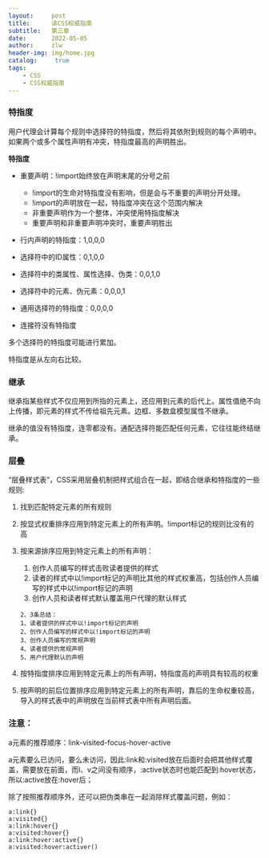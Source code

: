 ```yaml
---
layout:     post
title:      读CSS权威指南
subtitle:   第三章
date:       2022-05-05
author:     zlw
header-img: img/home.jpg
catalog: 	 true
tags:
    - CSS
    - CSS权威指南
---
```


### 特指度

用户代理会计算每个规则中选择符的特指度，然后将其依附到规则的每个声明中。如果两个或多个属性声明有冲突，特指度最高的声明胜出。

**特指度**

- 重要声明：!import始终放在声明末尾的分号之前
  - !import的生命对特指度没有影响，但是会与不重要的声明分开处理。
  - !import的声明放在一起，特指度冲突在这个范围内解决
  - 非重要声明作为一个整体，冲突使用特指度解决
  - 重要声明和非重要声明冲突时，重要声明胜出

- 行内声明的特指度：1,0,0,0

- 选择符中的ID属性：0,1,0,0
- 选择符中的类属性、属性选择、伪类：0,0,1,0
- 选择符中的元素、伪元素：0,0,0,1
- 通用选择符的特指度：0,0,0,0
- 连接符没有特指度

多个选择符的特指度可能进行累加。

特指度是从左向右比较。

### 继承

继承指某些样式不仅应用到所指的元素上，还应用到元素的后代上。属性值绝不向上传播，即元素的样式不传给祖先元素。边框、多数盒模型属性不继承。

继承的值没有特指度，连零都没有。通配选择符能匹配任何元素，它往往能终结继承。

### 层叠

“层叠样式表”，CSS采用层叠机制把样式组合在一起，即结合继承和特指度的一些规则:

1. 找到匹配特定元素的所有规则

2. 按显式权重排序应用到特定元素上的所有声明。!import标记的规则比没有的高

3. 按来源排序应用到特定元素上的所有声明：

   1. 创作人员编写的样式击败读者提供的样式
   2. 读者的样式中以!import标记的声明比其他的样式权重高，包括创作人员编写的样式中以!import标记的声明
   3. 创作人员和读者样式默认覆盖用户代理的默认样式

   ```
   2、3条总结：
   1、读者提供的样式中以!import标记的声明
   2、创作人员编写的样式中以!import标记的声明
   3、创作人员编写的常规声明
   4、读者提供的常规声明
   5、用户代理默认的声明
   ```

4. 按特指度排序应用到特定元素上的所有声明，特指度高的声明具有较高的权重

5. 按声明的前后位置排序应用到特定元素上的所有声明，靠后的生命权重较高，导入的样式表中的声明放在当前样式表中所有声明后面。

### 注意：

a元素的推荐顺序：link-visited-focus-hover-active

a元素要么已访问，要么未访问，因此:link和:visited放在后面时会把其他样式覆盖，需要放在前面，而l、v之间没有顺序，:active状态时也能匹配到:hover状态，所以:active放在:hover后；

除了按照推荐顺序外，还可以把伪类串在一起消除样式覆盖问题，例如：

```
a:link{}
a:visited{}
a:link:hover{}
a:visited:hover{}
a:link:hover:active{}
a:visited:hover:activer()
```















